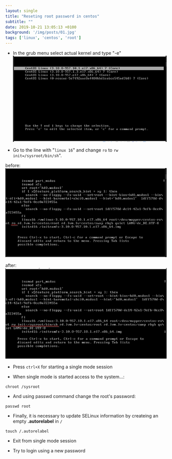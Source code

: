 ```yaml
---
layout: single
title: "Reseting root password in centos"
subtitle: ""
date: 2019-10-21 13:05:13 +0100
background: '/img/posts/01.jpg'
tags: ['linux', 'centos', 'root']
---
```


* In the grub menu select actual kernel and type "-e"
![IMAGE](../images/reseting-root-password/pic-1.png)

* Go to the line with "``linux 16``" and change ``ro`` to ``rw init=/sysroot/bin/sh``". 

before:
![IMAGE](../images/reseting-root-password/pic-2.png)

after: 
![IMAGE](../images/reseting-root-password/pic-3.png)


* Press ``ctrl+X`` for starting a single mode session

* When single mode is started access to the system...:
````
chroot /sysroot
````

* And using passwd command change the root's password:
````
passwd root
````

* Finally, it is necessary to update SELinux information by createing an empty **.autorelabel** in ``/``
````
touch /.autorelabel
````

* Exit from single mode session
   
* Try to login using a new password